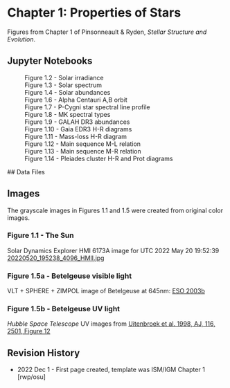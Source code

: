 # Chapter 1: Properties of Stars

Figures from Chapter 1 of Pinsonneault & Ryden, *Stellar Structure and Evolution*.

## Jupyter Notebooks
<dl>
    <dd>Figure 1.2 - Solar irradiance
    <dd>Figure 1.3 - Solar spectrum
    <dd>Figure 1.4 - Solar abundances
    <dd>Figure 1.6 - Alpha Centauri A,B orbit
    <dd>Figure 1.7 - P-Cygni star spectral line profile
    <dd>Figure 1.8 - MK spectral types
    <dd>Figure 1.9 - GALAH DR3 abundances
    <dd>Figure 1.10 - Gaia EDR3 H-R diagrams
    <dd>Figure 1.11 - Mass-loss H-R diagram
    <dd>Figure 1.12 - Main sequence M-L relation
    <dd>Figure 1.13 - Main sequence M-R relation
    <dd>Figure 1.14 - Pleiades cluster H-R and Prot diagrams
</dl>
## Data Files
  
## Images
The grayscale images in Figures 1.1 and 1.5 were created from original color images.

### Figure 1.1 - The Sun
Solar Dynamics Explorer HMI 6173A image for UTC 2022 May 20 19:52:39 [20220520_195238_4096_HMII.jpg](https://sdo.gsfc.nasa.gov/data/aiahmi/)

### Figure 1.5a - Betelgeuse visible light
VLT + SPHERE + ZIMPOL image of Betelgeuse at 645nm: [ESO 2003b](https://www.eso.org/public/images/eso2003b/)

### Figure 1.5b - Betelgeuse UV light
*Hubble Space Telescope* UV images from [Uitenbroek et al. 1998, AJ, 116, 2501, Figure 12](https://iopscience.iop.org/article/10.1086/300596/fulltext)

## Revision History

 * 2022 Dec 1 - First page created, template was ISM/IGM Chapter 1 [rwp/osu]
